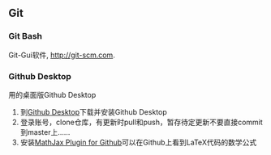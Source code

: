 ## Git

### Git Bash

Git-Gui软件, http://git-scm.com.



### Github Desktop

用的桌面版Github Desktop

1. 到[Github Desktop](https://desktop.github.com/)下载并安装Github Desktop
2. 登录账号，clone仓库，有更新时pull和push，暂存待定更新不要直接commit到master上……
3. 安装[MathJax Plugin for Github](https://chrome.google.com/webstore/detail/mathjax-plugin-for-github/ioemnmodlmafdkllaclgeombjnmnbima?h1=zh)可以在Github上看到LaTeX代码的数学公式
